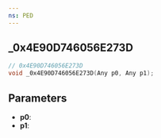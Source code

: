 ```yaml
---
ns: PED
---
```

## _0x4E90D746056E273D

```c
// 0x4E90D746056E273D
void _0x4E90D746056E273D(Any p0, Any p1);
```


## Parameters
* **p0**: 
* **p1**: 

